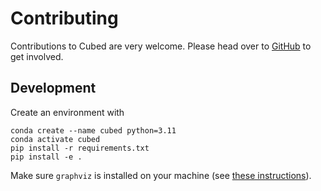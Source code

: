 # Contributing

Contributions to Cubed are very welcome. Please head over to [GitHub](https://github.com/tomwhite/cubed) to get involved.

## Development

Create an environment with

```shell
conda create --name cubed python=3.11
conda activate cubed
pip install -r requirements.txt
pip install -e .
```

Make sure `graphviz` is installed on your machine (see [these instructions](https://graphviz.org/download/)).
